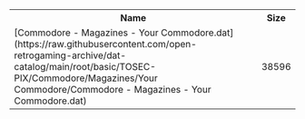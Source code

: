 <table>
<tr><th>Name</th><th>Size</th></tr>
<tr><td>
[Commodore - Magazines - Your Commodore.dat](https://raw.githubusercontent.com/open-retrogaming-archive/dat-catalog/main/root/basic/TOSEC-PIX/Commodore/Magazines/Your Commodore/Commodore - Magazines - Your Commodore.dat)
</td><td>38596</td></tr>
</table>
